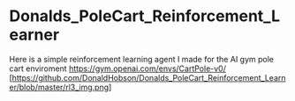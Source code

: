 # Donalds_PoleCart_Reinforcement_Learner
Here is a simple reinforcement learning agent I made for the AI gym pole cart enviroment https://gym.openai.com/envs/CartPole-v0/
[https://github.com/DonaldHobson/Donalds_PoleCart_Reinforcement_Learner/blob/master/rl3_img.png]
